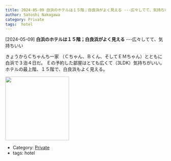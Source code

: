 ```yaml
---
title: 2024-05-09 白浜のホテルは１５階；白良浜がよく見える ---広々してて、気持ちいい
author: Satoshi Nakagawa
category: Private
tags:  hotel
---
```


[2024-05-09] **白浜のホテルは１５階；白良浜がよく見える**  ---広々してて、気持ちいい

 きょうからＣちゃんち一家
（Ｃちゃん、Ｂくん、そしてＥＭちゃん）とともに
白浜で３泊４日だ。
Ｅの予約した部屋はとても広くて（3LDK）気持ちがいい。
ホテルの最上階、１５階で、白良浜もよく見える。

<img src="pict/2024-05-09-pub-scene.jpg)" alt="" width="200"/>

- Category: [Private](https://merapano.github.io/categories.html#Private)
- tags:  hotel
